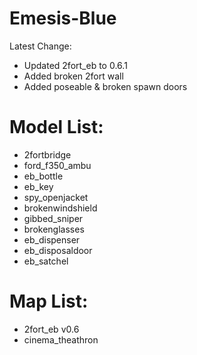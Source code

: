# Emesis-Blue

Latest Change: 
* Updated 2fort_eb to 0.6.1
* Added broken 2fort wall
* Added poseable & broken spawn doors

# Model List:

* 2fortbridge
* ford_f350_ambu
* eb_bottle
* eb_key
* spy_openjacket
* brokenwindshield
* gibbed_sniper
* brokenglasses
* eb_dispenser
* eb_disposaldoor
* eb_satchel

# Map List:

* 2fort_eb v0.6
* cinema_theathron



